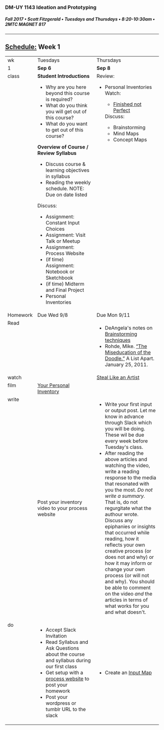 ### DM-UY 1143 Ideation and Prototyping
##### Fall 2017 • Scott Fitzgerald • Tuesdays and Thursdays • 8:20-10:30am • 2MTC MAGNET 817

---
## [Schedule:](schedule.md) Week 1


<table>
<tr>
<td>wk</td>
<td>Tuesdays</td>
<td>Thursdays</td>
</tr>
<tr>
  <td valign="top">1</td>
  <td valign="top" width="48%"><strong>Sep 6</strong></td>
  <td valign="top" width="48%"><strong>Sep 8</strong></td>
</tr>
<tr>
<td valign="top">class</td>
<td valign="top">
<strong>Student Introductions</strong><br>
<ul>
<li>Why are you here beyond this course is required?</li>
<li>What do you think you will get out of this course?</li>
<li>What do you want to get out of this course?</li>
</ul>
<strong>Overview of Course / Review Syllabus</strong>
<ul>

 <li>Discuss course &amp; learning objectives in syllabus</li>
 <li>Reading the weekly schedule. NOTE: Due on date listed</li>
</ul>
Discuss:
<ul>
<li>Assignment: Constant Input Choices</li>
<li>Assignment: Visit Talk or Meetup</li>
<li>Assignment: Process Website</li>
<li>(if time) Assignment: Notebook or Sketchbook
<li>(if time) Midterm and Final Project
<li>Personal Inventories</li>
</ul>
</td>

<!-- 2nd column class -->
<td valign="top" width="48%">
Review:
<ul>
<li>Personal Inventories</li>
Watch:
<ul>
<li><a href="https://www.youtube.com/watch?v=lRtV-ugIT0k">Finished not Perfect</a></li>
</ul>
Discuss:
  <ul>
  <li>Brainstorming
  <li>Mind Maps
  <li>Concept Maps
  </ul>
</td>

</tr>

<!-- Homework -->
<tr>
  <td valign="top">Homework</td>
  <td>Due  Wed  9/8</td>
  <td>Due  Mon  9/11</td>
</tr>

<!-- read -->
<tr><td valign="top">Read</td>
<td></td>
<td> <ul>
<li>DeAngela's notes on <a href="http://teaching.polishedsolid.com/ip/mod2/content/index.html"> Brainstorming techniques</a></li>
    <li>Rohde, Mike. <a href="http://www.alistapart.com/articles/sketching-the-visual-thinking-power-tool/>“Sketching: the Visual Thinking Power Tool.”</a> A List Apart. January 25, 2011.</li>
    <li>Brown, Sunni. <a href="http://www.alistapart.com/articles/the-miseducation-of-the-doodle/">“The Miseducation of the Doodle.”</a> A List Apart. January 25, 2011.</li>


</ul>
</td>
</tr>

<!-- watch -->
<tr>
  <td valign="top">watch</td>
  <td></td>
  <td><a href="https://www.youtube.com/watch?v=oww7oB9rjgw">Steal Like an Artist</a></td>
</tr>


<!-- film -->
<tr>
<td valign="top">film</td>
<td><a href="personal_inventory.md">Your Personal Inventory</a></td>
<td></td>
</tr>

<!-- write -->
<tr>
<td valign="top">write</td>
<td>Post your inventory video to your process website</td>
<td><ul><li>Write your first input or output post. Let me know in advance through Slack which you will be doing. These wil be due every week before Tuesday's class.</li>
<li>After reading the above articles and watching the video, write a reading response to the media that resonated with you the most. <i>Do not write a summary.</i> That is, do not regurgitate what the authour wrote. Discuss any epiphanies or insights that occurred while reading, how it reflects your own creative process (or does not and why) or how it may inform or change your own process (or will not and why).  You should be able to comment on the video <i>and</i> the articles in terms of what works for you and what doesn't.</li>
</ul>
</td>
</tr>

<!-- do -->
<tr>
  <td valign="top">do</td>
  <td>
  <ul>
  <li>Accept Slack Invitation</li>
  <li>Read Syllabus and Ask Questions about the course and syllabus during our first class</li>
  <li>Get setup with a <a href="process_website.md">process website</a> to post your homework</li>
  <li>Post your wordpress or tumblr URL to the slack</li>
  </ul></td>
  <td ><ul>
<li>Create an <a href="https://shfitz.gitbooks.io/ideation-and-prototyping/content/input_map.html">Input Map</a></li>
  </ul>
  </td>
</table>
